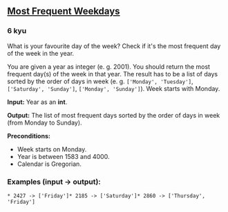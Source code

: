 <h2><a href=https://www.codewars.com/kata/56eb16655250549e4b0013f4/train/javascript target="_blank">Most Frequent Weekdays</a></h2><h3>6 kyu</h3><p>What is your favourite day of the week? Check if it's the most frequent day of the week in the year.</p><p>You are given a year as integer (e. g. 2001). You should return the most frequent day(s) of the week in that year. The result has to be a list of days sorted by the order of days in week (e. g. <code>['Monday', 'Tuesday']</code>, <code>['Saturday', 'Sunday']</code>, <code>['Monday', 'Sunday']</code>). Week starts with Monday.</p><p><strong>Input:</strong> Year as an <strong>int</strong>.</p><p><strong>Output:</strong> The list of most frequent days sorted by the order of days in week (from Monday to Sunday).</p><p><strong>Preconditions:</strong></p><ul><li>Week starts on Monday.</li><li>Year is between 1583 and 4000. </li><li>Calendar is Gregorian.</li></ul><h3 id="examples-input---output">Examples (input -&gt; output):</h3><pre><code>* 2427 -&gt; ['Friday']* 2185 -&gt; ['Saturday']* 2860 -&gt; ['Thursday', 'Friday']</code></pre>